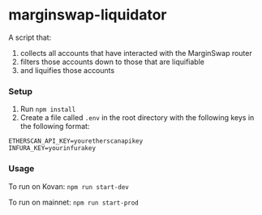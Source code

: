 # marginswap-liquidator

A script that:

1. collects all accounts that have interacted with the MarginSwap router
2. filters those accounts down to those that are liquifiable
3. and liquifies those accounts

### Setup

1. Run `npm install`
2. Create a file called `.env` in the root directory with the following keys in the following format:
```
ETHERSCAN_API_KEY=youretherscanapikey
INFURA_KEY=yourinfurakey
```

### Usage

To run on Kovan:
`npm run start-dev` 

To run on mainnet:
`npm run start-prod`
